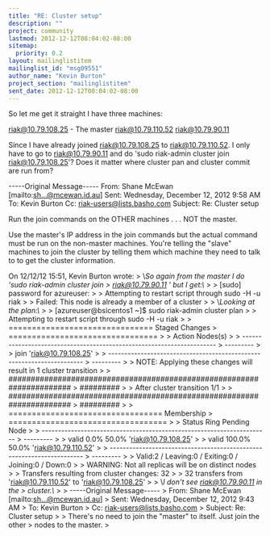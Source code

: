 ```yaml
---
title: "RE: Cluster setup"
description: ""
project: community
lastmod: 2012-12-12T08:04:02-08:00
sitemap:
  priority: 0.2
layout: mailinglistitem
mailinglist_id: "msg09551"
author_name: "Kevin Burton"
project_section: "mailinglistitem"
sent_date: 2012-12-12T08:04:02-08:00
---
```



So let me get it straight I have three machines:

riak@10.79.108.25 - The master
riak@10.79.110.52
riak@10.79.90.11

Since I have already joined riak@10.79.108.25 to riak@10.79.110.52. I only
have to go to riak@10.79.90.11 and do 'sudo riak-admin cluster join
riak@10.79.108.25'? Does it matter where cluster pan and cluster commit are
run from?

-----Original Message-----
From: Shane McEwan [mailto:sh...@mcewan.id.au] 
Sent: Wednesday, December 12, 2012 9:58 AM
To: Kevin Burton
Cc: riak-users@lists.basho.com
Subject: Re: Cluster setup

Run the join commands on the OTHER machines . . . NOT the master.

Use the master's IP address in the join commands but the actual command must
be run on the non-master machines. You're telling the "slave" 
machines to join the cluster by telling them which machine they need to talk
to to get the cluster information.

On 12/12/12 15:51, Kevin Burton wrote:
&gt; \\*So again from the master I do 'sudo riak-admin cluster join
&gt; riak@10.79.90.11 ' but I get:\\*
&gt;
&gt; [sudo] password for azureuser:
&gt;
&gt; Attempting to restart script through sudo -H -u riak
&gt;
&gt; Failed: This node is already a member of a cluster
&gt;
&gt; \\*Looking at the plan:\\*
&gt;
&gt; [azureuser@bsicentos1 ~]$ sudo riak-admin cluster plan
&gt;
&gt; Attempting to restart script through sudo -H -u riak
&gt;
&gt; =============================== Staged Changes 
&gt; ================================
&gt;
&gt; Action Nodes(s)
&gt;
&gt; ----------------------------------------------------------------------
&gt; ---------
&gt;
&gt; join 'riak@10.79.108.25'
&gt;
&gt; ----------------------------------------------------------------------
&gt; ---------
&gt;
&gt; NOTE: Applying these changes will result in 1 cluster transition
&gt;
&gt; ######################################################################
&gt; #########
&gt;
&gt; After cluster transition 1/1
&gt;
&gt; ######################################################################
&gt; #########
&gt;
&gt; ================================= Membership 
&gt; ==================================
&gt;
&gt; Status Ring Pending Node
&gt;
&gt; ----------------------------------------------------------------------
&gt; ---------
&gt;
&gt; valid 0.0% 50.0% 'riak@10.79.108.25'
&gt;
&gt; valid 100.0% 50.0% 'riak@10.79.110.52'
&gt;
&gt; ----------------------------------------------------------------------
&gt; ---------
&gt;
&gt; Valid:2 / Leaving:0 / Exiting:0 / Joining:0 / Down:0
&gt;
&gt; WARNING: Not all replicas will be on distinct nodes
&gt;
&gt; Transfers resulting from cluster changes: 32
&gt;
&gt; 32 transfers from 'riak@10.79.110.52' to 'riak@10.79.108.25'
&gt;
&gt; \\*I don't see riak@10.79.90.11  in the 
&gt; cluster.\\*
&gt;
&gt; -----Original Message-----
&gt; From: Shane McEwan [mailto:sh...@mcewan.id.au]
&gt; Sent: Wednesday, December 12, 2012 9:43 AM
&gt; To: Kevin Burton
&gt; Cc: riak-users@lists.basho.com
&gt; Subject: Re: Cluster setup
&gt;
&gt; There's no need to join the "master" to itself. Just join the other 
&gt; nodes to the master.
&gt;
